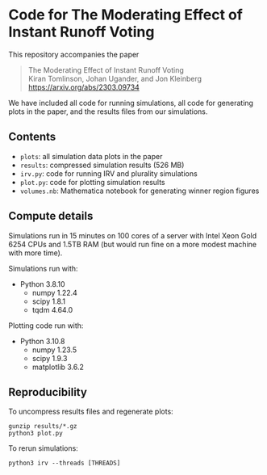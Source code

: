 # Code for The Moderating Effect of Instant Runoff Voting

This repository accompanies the paper 

> The Moderating Effect of Instant Runoff Voting <br> Kiran Tomlinson, Johan Ugander, and Jon Kleinberg <br> https://arxiv.org/abs/2303.09734

We have included all code for running simulations, all code for generating plots in the paper, and the results files from our simulations.

## Contents
- `plots`: all simulation data plots in the paper
- `results`: compressed simulation results (526 MB)
- `irv.py`: code for running IRV and plurality simulations
- `plot.py`: code for plotting simulation results
- `volumes.nb`: Mathematica notebook for generating winner region figures

## Compute details
Simulations run in 15 minutes on 100 cores of a server with Intel Xeon Gold 6254 CPUs and 1.5TB RAM (but would run fine on a more modest machine with more time).

Simulations run with:
-  Python 3.8.10
    - numpy 1.22.4
    - scipy 1.8.1
    - tqdm 4.64.0 

Plotting code run with:
- Python 3.10.8
    - numpy 1.23.5
    - scipy 1.9.3
    - matplotlib 3.6.2

## Reproducibility
To uncompress results files and regenerate plots:
```
gunzip results/*.gz
python3 plot.py
```

To rerun simulations:
```
python3 irv --threads [THREADS]
```